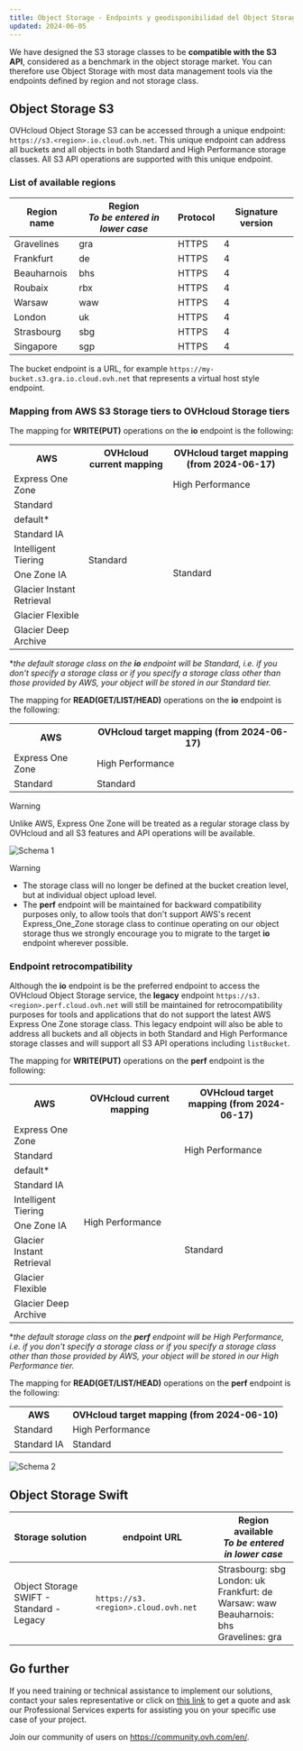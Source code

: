 ```yaml
---
title: Object Storage - Endpoints y geodisponibilidad del Object Storage (EN)
updated: 2024-06-05
---
```


<style>
td:nth-of-type(2) {
  white-space:nowrap;
}
</style>

We have designed the S3 storage classes to be **compatible with the S3 API**, considered as a benchmark in the object storage market. You can therefore use Object Storage with most data management tools via the endpoints defined by region and not storage class.

## Object Storage S3

OVHcloud Object Storage S3 can be accessed through a unique endpoint: `https://s3.<region>.io.cloud.ovh.net`. This unique endpoint can address all buckets and all objects in both Standard and High Performance storage classes. All S3 API operations are supported with this unique endpoint.

### List of available regions

| Region name | Region<br><b><i>To be entered in lower case</i></b> | Protocol |  Signature version |
| ------ | ------ | ------ | ------ |
| Gravelines | gra | HTTPS | 4 |
| Frankfurt | de | HTTPS | 4 |
| Beauharnois | bhs | HTTPS | 4 |
| Roubaix | rbx | HTTPS | 4 |
| Warsaw | waw | HTTPS | 4 |
| London | uk | HTTPS | 4 |
| Strasbourg | sbg | HTTPS | 4 |
| Singapore | sgp | HTTPS | 4 |

The bucket endpoint is a URL, for example `https://my-bucket.s3.gra.io.cloud.ovh.net` that represents a virtual host style endpoint.

### Mapping from AWS S3 Storage tiers to OVHcloud Storage tiers

The mapping for **WRITE(PUT)** operations on the **io** endpoint is the following:

<table>
    <tr>
        <th>AWS</th>
        <th>OVHcloud current mapping</th>
        <th>OVHcloud target mapping (from 2024-06-17)</th>
    </tr>
    <tr>
        <td>Express One Zone</td> 
        <td rowspan=9>Standard</td>
        <td>High Performance</td>
    </tr>
    <tr>
        <td>Standard</td>
        <td rowspan=8>Standard</td>
    </tr>
    <tr>
        <td>default*</td>
    </tr>
    <tr>
         <td>Standard IA</td>     
    </tr>
    <tr>
        <td>Intelligent Tiering</td>
    </tr>
    <tr>
        <td>One Zone IA</td>
    </tr>
    <tr>
        <td>Glacier Instant Retrieval</td>
    </tr>
    <tr>
        <td>Glacier Flexible</td>
    </tr>
    <tr>
        <td>Glacier Deep Archive</td>
    </tr>
</table>

*_the default storage class on the **io** endpoint will be Standard, i.e. if you don't specify a storage class or if you specify a storage class other than those provided by AWS, your object will be stored in our Standard tier._

The mapping for **READ(GET/LIST/HEAD)** operations on the **io** endpoint is the following:

<table>
    <tr>
        <th>AWS</th>
        <th>OVHcloud target mapping (from 2024-06-17)</th>
    </tr>
    <tr>
        <td>Express One Zone</td> 
        <td>High Performance</td>
    </tr>
    <tr>
        <td>Standard</td>
        <td>Standard</td>
    </tr>
</table>

> [!warning]
> Unlike AWS, Express One Zone will be treated as a regular storage class by OVHcloud and all S3 features and API operations will be available.

![Schema 1](images/io-mapping.png)

> [!warning]
> - The storage class will no longer be defined at the bucket creation level, but at individual object upload level.
> - The **perf** endpoint will be maintained for backward compatibility purposes only, to allow tools that don't support AWS's recent Express_One_Zone storage class to continue operating on our object storage thus we strongly encourage you to migrate to the target **io** endpoint wherever possible.

### Endpoint retrocompatibility

Although the **io** endpoint is be the preferred endpoint to access the OVHcloud Object Storage service, the **legacy** endpoint `https://s3.<region>.perf.cloud.ovh.net` will still be maintained for retrocompatibility purposes for tools and applications that do not support the latest AWS Express One Zone storage class. This legacy endpoint will also be able to address all buckets and all objects in both Standard and High Performance storage classes and will support all S3 API operations including `listBucket`.

The mapping for **WRITE(PUT)** operations on the **perf** endpoint is the following:

<table>
    <tr>
        <th>AWS</th>
        <th>OVHcloud current mapping</th>
        <th>OVHcloud target mapping (from 2024-06-17)</th>
    </tr>
    <tr>
        <td>Express One Zone</td> 
        <td rowspan=9>High Performance</td>
        <td rowspan=3>High Performance</td>
    </tr>
    <tr>
        <td>Standard</td>
    </tr>
    <tr>
        <td>default*</td>
    </tr>
    <tr>
         <td>Standard IA</td>
        <td rowspan=6>Standard</td>
    </tr>
    <tr>
        <td>Intelligent Tiering</td>
    </tr>
    <tr>
        <td>One Zone IA</td>
    </tr>
    <tr>
        <td>Glacier Instant Retrieval</td>
    </tr>
    <tr>
        <td>Glacier Flexible</td>
    </tr>
    <tr>
        <td>Glacier Deep Archive</td>
    </tr>
</table>

*_the default storage class on the **perf** endpoint will be High Performance, i.e. if you don't specify a storage class or if you specify a storage class other than those provided by AWS, your object will be stored in our High Performance tier._

The mapping for **READ(GET/LIST/HEAD)** operations on the **perf** endpoint is the following:

<table>
    <tr>
        <th>AWS</th>
        <th>OVHcloud target mapping (from 2024-06-10)</th>
    </tr>
    <tr>
        <td>Standard</td> 
        <td>High Performance</td>
    </tr>
    <tr>
        <td>Standard IA</td>
        <td>Standard</td>
    </tr>
</table>

![Schema 2](images/perf-mapping.png)

## Object Storage Swift

| Storage solution | endpoint URL | Region available<br><b><i>To be entered in lower case</i></b> |
| ------ | ------ | ------ |
| Object Storage SWIFT - Standard - Legacy |`https://s3.<region>.cloud.ovh.net` | Strasbourg: sbg<br>London: uk<br>Frankfurt: de<br>Warsaw: waw<br>Beauharnois: bhs<br>Gravelines: gra |

## Go further

If you need training or technical assistance to implement our solutions, contact your sales representative or click on [this link](/links/professional-services) to get a quote and ask our Professional Services experts for assisting you on your specific use case of your project.

Join our community of users on <https://community.ovh.com/en/>.

